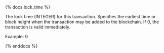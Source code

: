 {% docs lock_time %}

The lock time (INTEGER) for this transaction. Specifies the earliest time or block height when the transaction may be added to the blockchain. If 0, the transaction is valid immediately.

Example: 0

{% enddocs %}
